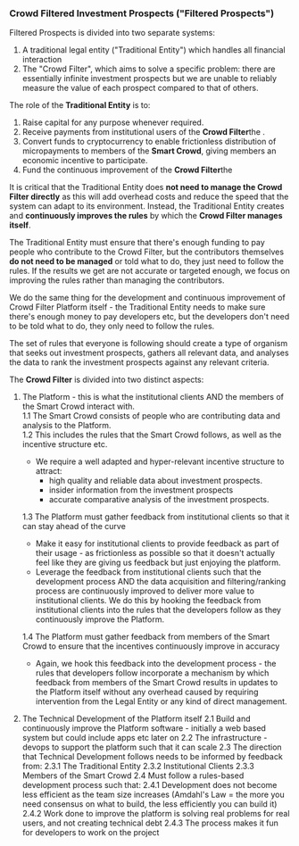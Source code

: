 ### Crowd Filtered Investment Prospects ("Filtered Prospects")

Filtered Prospects is divided into two separate systems:

1. A traditional legal entity ("Traditional Entity") which handles all financial interaction
2. The "Crowd Filter", which aims to solve a specific problem: there are essentially infinite investment prospects but we are unable to reliably measure the value of each prospect compared to that of others.

The role of the **Traditional Entity** is to:
1. Raise capital for any purpose whenever required.
2. Receive payments from institutional users of the **Crowd Filter**the .
3. Convert funds to cryptocurrency to enable frictionless distribution of micropayments to members of the **Smart Crowd**, giving members an economic incentive to participate.
4. Fund the continuous improvement of the **Crowd Filter**the 

It is critical that the Traditional Entity does **not need to manage the Crowd Filter directly** as this will add overhead costs and reduce the speed that the system can adapt to its environment. Instead, the Traditional Entity creates and **continuously improves the rules** by which the **Crowd Filter manages itself**.

The Traditional Entity must ensure that there's enough funding to pay people who contribute to the Crowd Filter, but the contributors themselves **do not need to be managed** or told what to do, they just need to follow the rules. If the results we get are not accurate or targeted enough, we focus on improving the rules rather than managing the contributors.

We do the same thing for the development and continuous improvement of Crowd Filter Platform itself - the Traditional Entity needs to make sure there's enough money to pay developers etc, but the developers don't need to be told what to do, they only need to follow the rules.

The set of rules that everyone is following should create a type of organism that seeks out investment prospects, gathers all relevant data, and analyses the data to rank the investment prospects against any relevant criteria.


The **Crowd Filter** is divided into two distinct aspects:
1. The Platform - this is what the institutional clients AND the members of the Smart Crowd interact with.   
   1.1 The Smart Crowd consists of people who are contributing data and analysis to the Platform.   
   1.2 This includes the rules that the Smart Crowd follows, as well as the incentive structure etc.   
      - We require a well adapted and hyper-relevant incentive structure to attract:   
         - high quality and reliable data about investment prospects.   
         - insider information from the investment prospects
         - accurate comparative analysis of the investment prospects.   
    
    1.3 The Platform must gather feedback from institutional clients so that it can stay ahead of the curve
      - Make it easy for institutional clients to provide feedback as part of their usage - as frictionless as possible so that it doesn't actually feel like they are giving us feedback but just enjoying the platform.
      - Leverage the feedback from institutional clients such that the development process AND the data acquisition and filtering/ranking process are continuously improved to deliver more value to institutional clients. We do this by hooking the feedback from institutional clients into the rules that the developers follow as they continuously improve the Platform.
    
    1.4 The Platform must gather feedback from members of the Smart Crowd to ensure that the incentives continuously improve in accuracy
      - Again, we hook this feedback into the development process - the rules that developers follow incorporate a mechanism by which feedback from members of the Smart Crowd results in updates to the Platform itself without any overhead caused by requiring intervention from the Legal Entity or any kind of direct management.

2. The Technical Development of the Platform itself
    2.1 Build and continuously improve the Platform software - initially a web based system but could include apps etc later on
    2.2 The infrastructure - devops to support the platform such that it can scale
    2.3 The direction that Technical Development follows needs to be informed by feedback from:
        2.3.1 The Traditional Entity
        2.3.2 Institutional Clients
        2.3.3 Members of the Smart Crowd
    2.4 Must follow a rules-based development process such that:
        2.4.1 Development does not become less efficient as the team size increases (Amdahl's Law = the more you need consensus on what to build, the less efficiently you can build it)
        2.4.2 Work done to improve the platform is solving real problems for real users, and not creating technical debt
        2.4.3 The process makes it fun for developers to work on the project
